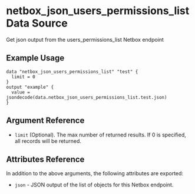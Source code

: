 # netbox\_json\_users\_permissions\_list Data Source

Get json output from the users_permissions_list Netbox endpoint

## Example Usage

```hcl
data "netbox_json_users_permissions_list" "test" {
  limit = 0
}
output "example" {
  value = jsondecode(data.netbox_json_users_permissions_list.test.json)
}
```

## Argument Reference

* ``limit`` (Optional). The max number of returned results. If 0 is specified, all records will be returned.

## Attributes Reference

In addition to the above arguments, the following attributes are exported:
* ``json`` - JSON output of the list of objects for this Netbox endpoint.

